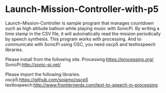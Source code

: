 # Launch-Mission-Controller-with-p5

Launch-Mission-Controller is sample program that manages countdown such as high altitude balloon while playing music with SonicPi.
By writing a time stamp in the CSV file, it will automatically read the mission periodically by speech synthesis.
This program works with processing. And to communicate with SonicPi using OSC, you need oscp5 and texttospeech libraries.

Please install from the following site.
Processing:https://processing.org/
SonicPi:http://sonic-pi.net/

Please import the following libraries.
oscp5:https://github.com/sojamo/oscp5
texttospeech:http://www.frontiernerds.com/text-to-speech-in-processing

